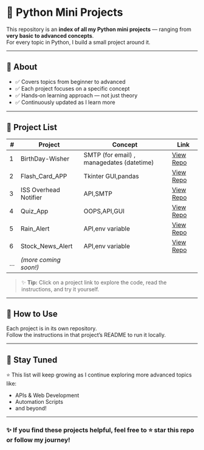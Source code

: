 # 🐍 Python Mini Projects

This repository is an **index of all my Python mini projects** — ranging from **very basic to advanced concepts**.  
For every topic  in Python, I build a small project around it.

---

## 📌 About
- ✅ Covers topics from beginner to advanced
- ✅ Each project focuses on a specific concept
- ✅ Hands‑on learning approach — not just theory
- ✅ Continuously updated as I learn more

---

## 📂 Project List

| # | Project | Concept | Link |
|---|---------|---------|------|
| 1 | BirthDay-Wisher | SMTP (for email) , managedates (datetime)| [View Repo](https://github.com/Rehanabbaxi/BirthDay-Wisher) |
| 2 | Flash_Card_APP | Tkinter GUI,pandas | [View Repo](https://github.com/Rehanabbaxi/Flash_Card_APP) |
| 3 | ISS Overhead Notifier | API,SMTP | [View Repo](https://github.com/Rehanabbaxi/ISS-Overhead-Notifier/tree/main) |
| 4 | Quiz_App | OOPS,API,GUI | [View Repo](https://github.com/Rehanabbaxi/Quiz_App/tree/main) |
| 5 | Rain_Alert | API,env variable | [View Repo](https://github.com/Rehanabbaxi/Rain_Alert) |
| 6| Stock_News_Alert | API,env variable | [View Repo](https://github.com/Rehanabbaxi/Stock_News_Alert) |
| … | *(more coming soon!)* | | |

> ✨ **Tip:** Click on a project link to explore the code, read the instructions, and try it yourself.

---

## 🚀 How to Use
Each project is in its own repository.  
Follow the instructions in that project’s README to run it locally.

---

## 📌 Stay Tuned
⭐ This list will keep growing as I continue exploring more advanced topics like:
- APIs & Web Development
- Automation Scripts
- and beyond!

---

### ✨ If you find these projects helpful, feel free to ⭐ star this repo or follow my journey!
